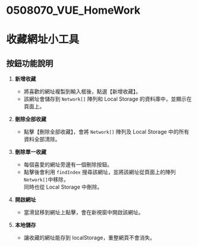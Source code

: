 # 0508070_VUE_HomeWork
# 收藏網址小工具
## 按鈕功能說明

1. **新增收藏**  
   - 將喜歡的網址複製到輸入框後，點選【新增收藏】。  
   - 該網址會儲存到 `Network[]` 陣列和 Local Storage 的資料庫中，並顯示在頁面上。

2. **刪除全部收藏**  
   - 點擊【刪除全部收藏】，會將 `Network[]` 陣列及 Local Storage 中的所有資料全部清除。

3. **刪除單一收藏**  
   - 每個喜愛的網址旁邊有一個刪除按鈕。  
   - 點擊後會利用 `findIndex` 搜尋該網址，並將該網址從頁面上的陣列`Network[]`中移除，  
     同時也從 Local Storage 中刪除。

4. **開啟網址**  
   - 當滑鼠移到網址上點擊，會在新視窗中開啟該網址。

5. **本地儲存**  
   - 讓收藏的網址能存到 localStorage，重整網⾴不會消失。
